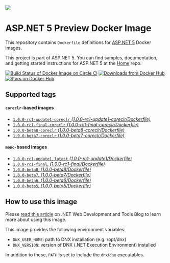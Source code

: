 ![](https://avatars3.githubusercontent.com/u/6476660?v=3&s=200)

ASP.NET 5 Preview Docker Image
====================

This repository contains `Dockerfile` definitions for [ASP.NET 5][home] Docker images.

This project is part of ASP.NET 5. You can find samples, documentation, and getting started instructions for ASP.NET 5 at the [Home][home] repo.

[![Build Status of Docker Image on Circle CI](https://img.shields.io/circleci/project/aspnet/aspnet-docker.svg)](https://circleci.com/gh/aspnet/aspnet-docker/tree/master)
[![Downloads from Docker Hub](https://img.shields.io/docker/pulls/microsoft/aspnet.svg)](https://registry.hub.docker.com/u/microsoft/aspnet)
[![Stars on Docker Hub](https://img.shields.io/docker/stars/microsoft/aspnet.svg)](https://registry.hub.docker.com/u/microsoft/aspnet)

## Supported tags

#### `coreclr`-based images

* [`1.0.0-rc1-update1-coreclr` _(1.0.0-rc1-update1-coreclr/Dockerfile)_](https://github.com/aspnet/aspnet-docker/blob/master/1.0.0-rc1-update1-coreclr/Dockerfile)
* [`1.0.0-rc1-final-coreclr` _(1.0.0-rc1-final-coreclr/Dockerfile)_](https://github.com/aspnet/aspnet-docker/blob/master/1.0.0-rc1-final-coreclr/Dockerfile)
* [`1.0.0-beta8-coreclr` _(1.0.0-beta8-coreclr/Dockerfile)_](https://github.com/aspnet/aspnet-docker/blob/master/1.0.0-beta8-coreclr/Dockerfile)
* [`1.0.0-beta7-coreclr` _(1.0.0-beta7-coreclr/Dockerfile)_](https://github.com/aspnet/aspnet-docker/blob/master/1.0.0-beta7-coreclr/Dockerfile)

#### `mono`-based images

* [`1.0.0-rc1-update1`, `latest` _(1.0.0-rc1-update1/Dockerfile)_](https://github.com/aspnet/aspnet-docker/blob/master/1.0.0-rc1-update1/Dockerfile)
* [`1.0.0-rc1-final`, _(1.0.0-rc1-final/Dockerfile)_](https://github.com/aspnet/aspnet-docker/blob/master/1.0.0-rc1-final/Dockerfile)
* [`1.0.0-beta8`,  _(1.0.0-beta8/Dockerfile)_](https://github.com/aspnet/aspnet-docker/blob/master/1.0.0-beta8/Dockerfile)
* [`1.0.0-beta7`,  _(1.0.0-beta7/Dockerfile)_](https://github.com/aspnet/aspnet-docker/blob/master/1.0.0-beta7/Dockerfile)
* [`1.0.0-beta6`,  _(1.0.0-beta6/Dockerfile)_](https://github.com/aspnet/aspnet-docker/blob/master/1.0.0-beta6/Dockerfile)
* [`1.0.0-beta5`,  _(1.0.0-beta5/Dockerfile)_](https://github.com/aspnet/aspnet-docker/blob/master/1.0.0-beta5/Dockerfile)

## How to use this image

Please [read this article][webdev-article] on .NET Web Development and Tools Blog to learn more about using this image.

This image provides the following environment variables:

* `DNX_USER_HOME`: path to DNX installation (e.g. /opt/dnx)
* `DNX_VERSION`: version of DNX (.NET Execution Environment) installed

In addition to these, `PATH` is set to include the `dnx`/`dnu` executables.

[home]: https://github.com/aspnet/home
[webdev-article]: http://blogs.msdn.com/b/webdev/archive/2015/01/14/running-asp-net-5-applications-in-linux-containers-with-docker.aspx
